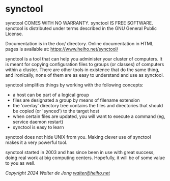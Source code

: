 synctool
========

synctool COMES WITH NO WARRANTY. synctool IS FREE SOFTWARE.
synctool is distributed under terms described in the GNU General Public
License.

Documentation is in the doc/ directory.
Online documentation in HTML pages is available at:
https://www.heiho.net/synctool/


synctool is a tool that can help you administer your cluster of computers.
It is meant for copying configuration files to groups (or classes) of
computers within a cluster.
There are other tools in existence that do the same thing, and ironically,
none of them are as easy to understand and use as synctool.

synctool simplifies things by working with the following concepts:

* a host can be part of a logical group
* files are designated a group by means of filename extension
* the 'overlay' directory tree contains the files and directories that should
  be copied (or 'synced') to the target host
* when certain files are updated, you will want to execute a command
  (eg, service daemon restart)
* synctool is easy to learn

synctool does not hide UNIX from you.
Making clever use of synctool makes it a very powerful tool.

synctool started in 2003 and has since been in use with great success,
doing real work at big computing centers. Hopefully, it will be of
some value to you as well.

_Copyright 2024 Walter de Jong <walter@heiho.net>_
